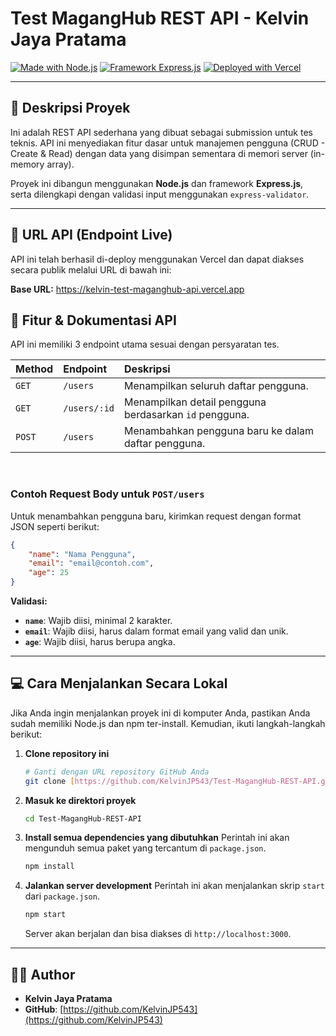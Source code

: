 # Test MagangHub REST API - Kelvin Jaya Pratama

[![Made with Node.js](https://img.shields.io/badge/Node.js-339933?style=for-the-badge&logo=nodedotjs&logoColor=white)](https://nodejs.org/)
[![Framework Express.js](https://img.shields.io/badge/Express.js-000000?style=for-the-badge&logo=express&logoColor=white)](https://expressjs.com/)
[![Deployed with Vercel](https://img.shields.io/badge/Vercel-000000?style=for-the-badge&logo=vercel&logoColor=white)](https://vercel.com/)

---

## 📝 Deskripsi Proyek

Ini adalah REST API sederhana yang dibuat sebagai submission untuk tes teknis. API ini menyediakan fitur dasar untuk manajemen pengguna (CRUD - Create & Read) dengan data yang disimpan sementara di memori server (in-memory array).

Proyek ini dibangun menggunakan **Node.js** dan framework **Express.js**, serta dilengkapi dengan validasi input menggunakan `express-validator`.

---

## 🚀 URL API (Endpoint Live)

API ini telah berhasil di-deploy menggunakan Vercel dan dapat diakses secara publik melalui URL di bawah ini:

**Base URL:**
https://kelvin-test-maganghub-api.vercel.app

## 📖 Fitur & Dokumentasi API

API ini memiliki 3 endpoint utama sesuai dengan persyaratan tes.

| Method | Endpoint | Deskripsi |
| :--- | :--- | :--- |
| `GET` | `/users` | Menampilkan seluruh daftar pengguna. |
| `GET` | `/users/:id` | Menampilkan detail pengguna berdasarkan `id` pengguna. |
| `POST` | `/users` | Menambahkan pengguna baru ke dalam daftar pengguna. |

<br>

### Contoh Request Body untuk `POST/users`

Untuk menambahkan pengguna baru, kirimkan request dengan format JSON seperti berikut:

```json
{
    "name": "Nama Pengguna",
    "email": "email@contoh.com",
    "age": 25
}
```

**Validasi:**
* **`name`**: Wajib diisi, minimal 2 karakter.
* **`email`**: Wajib diisi, harus dalam format email yang valid dan unik.
* **`age`**: Wajib diisi, harus berupa angka.

---
## 💻 Cara Menjalankan Secara Lokal

Jika Anda ingin menjalankan proyek ini di komputer Anda, pastikan Anda sudah memiliki Node.js dan npm ter-install. Kemudian, ikuti langkah-langkah berikut:

1.  **Clone repository ini**
    ```bash
    # Ganti dengan URL repository GitHub Anda
    git clone [https://github.com/KelvinJP543/Test-MagangHub-REST-API.git](https://github.com/KelvinJP543/Test-MagangHub-REST-API.git)
    ```

2.  **Masuk ke direktori proyek**
    ```bash
    cd Test-MagangHub-REST-API
    ```

3.  **Install semua dependencies yang dibutuhkan**
    Perintah ini akan mengunduh semua paket yang tercantum di `package.json`.
    ```bash
    npm install
    ```

4.  **Jalankan server development**
    Perintah ini akan menjalankan skrip `start` dari `package.json`.
    ```bash
    npm start
    ```

    Server akan berjalan dan bisa diakses di `http://localhost:3000`.

---

## 👨‍💻 Author

* **Kelvin Jaya Pratama**
* **GitHub**: [https://github.com/KelvinJP543](https://github.com/KelvinJP543)



